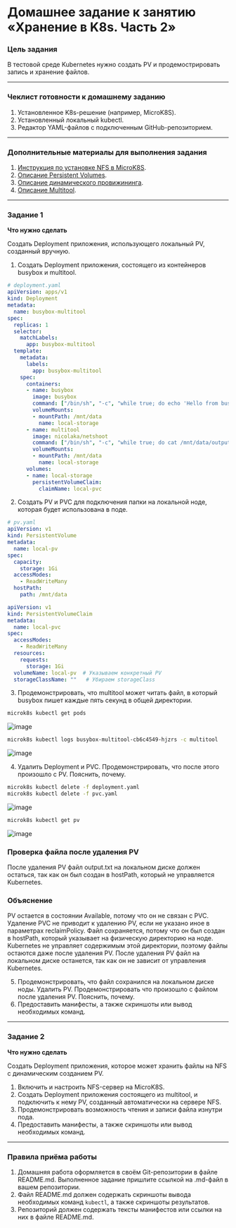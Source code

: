 # Домашнее задание к занятию «Хранение в K8s. Часть 2»

### Цель задания

В тестовой среде Kubernetes нужно создать PV и продемострировать запись и хранение файлов.

------

### Чеклист готовности к домашнему заданию

1. Установленное K8s-решение (например, MicroK8S).
2. Установленный локальный kubectl.
3. Редактор YAML-файлов с подключенным GitHub-репозиторием.

------

### Дополнительные материалы для выполнения задания

1. [Инструкция по установке NFS в MicroK8S](https://microk8s.io/docs/nfs). 
2. [Описание Persistent Volumes](https://kubernetes.io/docs/concepts/storage/persistent-volumes/). 
3. [Описание динамического провижининга](https://kubernetes.io/docs/concepts/storage/dynamic-provisioning/). 
4. [Описание Multitool](https://github.com/wbitt/Network-MultiTool).

------

### Задание 1

**Что нужно сделать**

Создать Deployment приложения, использующего локальный PV, созданный вручную.

1. Создать Deployment приложения, состоящего из контейнеров busybox и multitool.

```yaml
# deployment.yaml
apiVersion: apps/v1
kind: Deployment
metadata:
  name: busybox-multitool
spec:
  replicas: 1
  selector:
    matchLabels:
      app: busybox-multitool
  template:
    metadata:
      labels:
        app: busybox-multitool
    spec:
      containers:
      - name: busybox
        image: busybox
        command: ["/bin/sh", "-c", "while true; do echo 'Hello from busybox' >> /mnt/data/output.txt; sleep 5; done"]
        volumeMounts:
        - mountPath: /mnt/data
          name: local-storage
      - name: multitool
        image: nicolaka/netshoot
        command: ["/bin/sh", "-c", "while true; do cat /mnt/data/output.txt; sleep 5; done"]
        volumeMounts:
        - mountPath: /mnt/data
          name: local-storage
      volumes:
      - name: local-storage
        persistentVolumeClaim:
          claimName: local-pvc
```

2. Создать PV и PVC для подключения папки на локальной ноде, которая будет использована в поде.

```yaml
# pv.yaml
apiVersion: v1
kind: PersistentVolume
metadata:
  name: local-pv
spec:
  capacity:
    storage: 1Gi
  accessModes:
    - ReadWriteMany
  hostPath:
    path: /mnt/data
```

```yaml
apiVersion: v1
kind: PersistentVolumeClaim
metadata:
  name: local-pvc
spec:
  accessModes:
    - ReadWriteMany
  resources:
    requests:
      storage: 1Gi
  volumeName: local-pv  # Указываем конкретный PV
  storageClassName: ""   # Убираем storageClass
```
3. Продемонстрировать, что multitool может читать файл, в который busybox пишет каждые пять секунд в общей директории. 

```bash
microk8s kubectl get pods
```
![image](https://github.com/user-attachments/assets/5af6396f-18c7-4444-956c-74ac617d3b20)

```bash
microk8s kubectl logs busybox-multitool-cb6c4549-hjzrs -c multitool
```
![image](https://github.com/user-attachments/assets/cec4df71-c6af-4a5f-bb1b-c2313a9bd03a)


4. Удалить Deployment и PVC. Продемонстрировать, что после этого произошло с PV. Пояснить, почему.

```bash
microk8s kubectl delete -f deployment.yaml
microk8s kubectl delete -f pvc.yaml
```

![image](https://github.com/user-attachments/assets/c6dd7cfa-db72-48fe-8c1c-399aed13c177)

```bash
microk8s kubectl get pv
```
![image](https://github.com/user-attachments/assets/9c475179-7967-47a8-a18c-aaffff5b6a33)

### Проверка файла после удаления PV
После удаления PV файл output.txt на локальном диске должен остаться, так как он был создан в hostPath, который не управляется Kubernetes.

### Объяснение
PV остается в состоянии Available, потому что он не связан с PVC. Удаление PVC не приводит к удалению PV, если не указано иное в параметрах reclaimPolicy.
Файл сохраняется, потому что он был создан в hostPath, который указывает на физическую директорию на ноде. Kubernetes не управляет содержимым этой директории, поэтому файлы остаются даже после удаления PV.
После удаления PV файл на локальном диске останется, так как он не зависит от управления Kubernetes.


5. Продемонстрировать, что файл сохранился на локальном диске ноды. Удалить PV.  Продемонстрировать что произошло с файлом после удаления PV. Пояснить, почему.
5. Предоставить манифесты, а также скриншоты или вывод необходимых команд.

------

### Задание 2

**Что нужно сделать**

Создать Deployment приложения, которое может хранить файлы на NFS с динамическим созданием PV.

1. Включить и настроить NFS-сервер на MicroK8S.
2. Создать Deployment приложения состоящего из multitool, и подключить к нему PV, созданный автоматически на сервере NFS.
3. Продемонстрировать возможность чтения и записи файла изнутри пода. 
4. Предоставить манифесты, а также скриншоты или вывод необходимых команд.

------

### Правила приёма работы

1. Домашняя работа оформляется в своём Git-репозитории в файле README.md. Выполненное задание пришлите ссылкой на .md-файл в вашем репозитории.
2. Файл README.md должен содержать скриншоты вывода необходимых команд `kubectl`, а также скриншоты результатов.
3. Репозиторий должен содержать тексты манифестов или ссылки на них в файле README.md.
